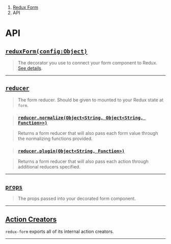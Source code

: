 <ol class="breadcrumb">
  <li><a href="#/">Redux Form</a></li>
  <li class="active">API</li>
</ol>

# API

## [`reduxForm(config:Object)`](#/api/reduxForm)

> The decorator you use to connect your form component to Redux.
[See details](#/api/reduxForm).

---
  
## [`reducer`](#/api/reducer)

> The form reducer. Should be given to mounted to your Redux state at `form`.

> ### [`reducer.normalize(Object<String, Object<String, Function>>)`](#/api/reducer/normalize)

> Returns a form reducer that will also pass each form value through the normalizing functions provided.

> ### [`reducer.plugin(Object<String, Function>)`](#/api/reducer/plugin)

> Returns a form reducer that will also pass each action through additional reducers specified.

---
  
## [`props`](#/api/props)

> The props passed into your decorated form component.

---
  
## [Action Creators](#/api/action-creators)

`redux-form` exports all of its internal action creators.

---
